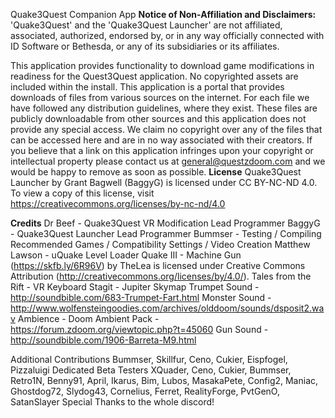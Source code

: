 Quake3Quest Companion App
<b>Notice of Non-Affiliation and Disclaimers:</b>
'Quake3Quest' and the 'Quake3Quest Launcher' are not affiliated, associated, authorized, endorsed by, or in any way officially connected with ID Software or Bethesda, or any of its subsidiaries or its affiliates.

This application provides functionality to download game modifications in readiness for the Quest3Quest application. No copyrighted assets are included within the install. This application is a portal that provides downloads of files from various sources on the internet. For each file we have followed any distribution guidelines, where they exist. These files are publicly downloadable from other sources and this application does not provide any special access. We claim no copyright over any of the files that can be accessed here and are in no way associated with their creators. If you believe that a link on this application infringes upon your copyright or intellectual property please contact us at general@questzdoom.com and we would be happy to remove as soon as possible.
<b>License</b>
Quake3Quest Launcher by Grant Bagwell (BaggyG) is licensed under CC BY-NC-ND 4.0. To view a copy of this license, visit https://creativecommons.org/licenses/by-nc-nd/4.0

<b>Credits</b>
Dr Beef - Quake3Quest VR Modification Lead Programmer
BaggyG - Quake3Quest Launcher Lead Programmer
Bummser - Testing / Compiling Recommended Games / Compatibility Settings / Video Creation
Matthew Lawson - uQuake Level Loader
Quake III - Machine Gun (https://skfb.ly/6R96V) by TheLea is licensed under Creative Commons Attribution (http://creativecommons.org/licenses/by/4.0/).
Tales from the Rift - VR Keyboard
Stagit - Jupiter Skymap
Trumpet Sound - http://soundbible.com/683-Trumpet-Fart.html
Monster Sound - http://www.wolfensteingoodies.com/archives/olddoom/sounds/dsposit2.wav
Ambience - Doom Ambient Pack - https://forum.zdoom.org/viewtopic.php?t=45060
Gun Sound - http://soundbible.com/1906-Barreta-M9.html

Additional Contributions
Bummser, Skillfur, Ceno, Cukier, Eispfogel, Pizzaluigi
Dedicated Beta Testers
XQuader, Ceno, Cukier, Bummser, Retro1N, Benny91, April, Ikarus, Bim, Lubos, MasakaPete, Config2, Maniac, Ghostdog72, Slydog43, Cornelius, Ferret, RealityForge, PvtGenO, SatanSlayer
Special Thanks to the whole discord!

